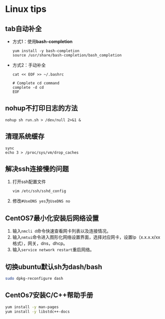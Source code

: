 # Linux tips

## tab自动补全

+ 方式1：使用**bash-completion**

    ```shell
    yum install -y bash-completion
    source /usr/share/bash-completion/bash_completion
    ```

+ 方式2：手动补全

    ```shell
    cat << EOF >> ~/.bashrc

    # Complete cd command
    complete -d cd
    EOF
    ```

## nohup不打印日志的方法

```shell
nohup sh run.sh > /dev/null 2>&1 &
```

## 清理系统缓存

```shell
sync
echo 3 > /proc/sys/vm/drop_caches
```

## 解决ssh连接慢的问题

1. 打开ssh配置文件

    ```shell
    vim /etc/ssh/sshd_config
    ```

2. 修改```#UseDNS yes```为```UseDNS no```

## CentOS7最小化安装后网络设置

1. 输入```nmcli d```命令快速查看网卡列表以及连接情况。
2. 输入```nmtui```命令进入图形化网络设置界面，选择对应网卡，设置Ip（x.x.x.x/xx格式），网关，dns，dhcp。
3. 输入```service network restart```重启网络。

## 切换ubuntu默认sh为dash/bash

```bash
sudo dpkg-reconfigure dash
```

## CentOs7安装C/C++帮助手册

```bash
yum install -y man-pages
yum install -y libstdc++-docs
```
